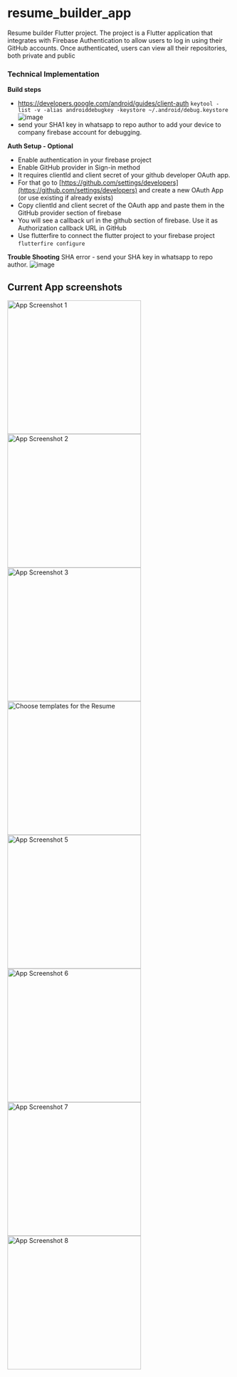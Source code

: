# resume_builder_app

Resume builder Flutter project.
The project is a Flutter application that integrates with Firebase Authentication to allow users to log in using their GitHub accounts. Once authenticated, users can view all their repositories, both private and public

### Technical Implementation

**Build steps**
  * https://developers.google.com/android/guides/client-auth ```keytool -list -v -alias androiddebugkey -keystore ~/.android/debug.keystore```![image](https://github.com/user-attachments/assets/aac7528a-fb52-4131-8d0f-64782b5d6af9)
  * send your SHA1 key in whatsapp to repo author to add your device to company firebase account for debugging.

**Auth Setup - Optional**
  * Enable authentication in your firebase project
  * Enable GitHub provider in Sign-in method
  * It requires clientId and client secret of your github developer OAuth app.
  * For that go to [https://github.com/settings/developers](https://github.com/settings/developers) and create a new OAuth App (or use existing if already exists)
  * Copy clientId and client secret of the OAuth app and paste them in the GitHub provider section of firebase
  * You will see a callback url in the github section of firebase. Use it as Authorization callback URL in GitHub
  * Use flutterfire to connect the flutter project to your firebase project ```flutterfire configure```

**Trouble Shooting**
SHA error - send your SHA key in whatsapp to repo author. ![image](https://github.com/user-attachments/assets/787091fe-f850-4db4-b77c-778921923595)

## Current App screenshots

<img src="https://github.com/user-attachments/assets/140fa0de-9df7-4e14-bad7-0d3e2d72fe06" width="300" alt="App Screenshot 1" />
<img src="https://github.com/user-attachments/assets/97de7cdb-2367-425e-bd2c-ed0fd892fc7d" width="300" alt="App Screenshot 2" />
<img src="https://github.com/user-attachments/assets/4639e28b-f4eb-4989-97d6-04c381b69e7b" width="300" alt="App Screenshot 3" />
<img src="https://github.com/user-attachments/assets/6062ec05-199d-4887-9db5-5047b0837360" width="300" alt="Choose templates for the Resume" />
<img src="https://github.com/user-attachments/assets/01a984d5-9959-4381-9933-96ebf027ae29" width="300" alt="App Screenshot 5" />
<img src="https://github.com/user-attachments/assets/e622e3cb-d47b-4abf-a85c-31c28953372c" width="300" alt="App Screenshot 6" />
<img src="https://github.com/user-attachments/assets/4c10abd2-4291-4ac5-b6c9-560522954274" width="300" alt="App Screenshot 7" />
<img src="https://github.com/user-attachments/assets/0505c5e7-4fbe-402c-ac5d-3f60e5bfc77e" width="300" alt="App Screenshot 8" />




